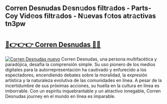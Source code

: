 ## Corren Desnudas D𝚎sn𝚞dos filtr𝚊dos - Parts-Coy Vid𝚎os filtr𝚊dos - N𝚞evas f𝚘tos atr𝚊ctivas tn3pw

# <h2><a href="http://mb7dx4h.tromn.icu/?c=Corren+Desnudas">🔗👉👉👉 Corren Desnudas 🔗🔗</a></h2>

[![Corren Desnudas nuevo](https://i.imgur.com/pEAQMta.gif)](http://mb7dx4h.tromn.icu/?c=Corren+Desnudas)
Corren Desnudas, una persona multifacética y paradójica, desafía la comprensión simple. Su uso pionero de los medios digitales para la autorrepresentación ha cautivado y enfurecido a los espectadores, encendiendo debates sobre la moralidad, la expresión artística y la naturaleza evolutiva de las comunidades en línea. A pesar de la incertidumbre de sus próximas acciones, su huella en la cultura en línea es imborrable. Con un espíritu inquebrantable y un atractivo innegable, Corren Desnudas journey en el mundo en línea es imparable.
